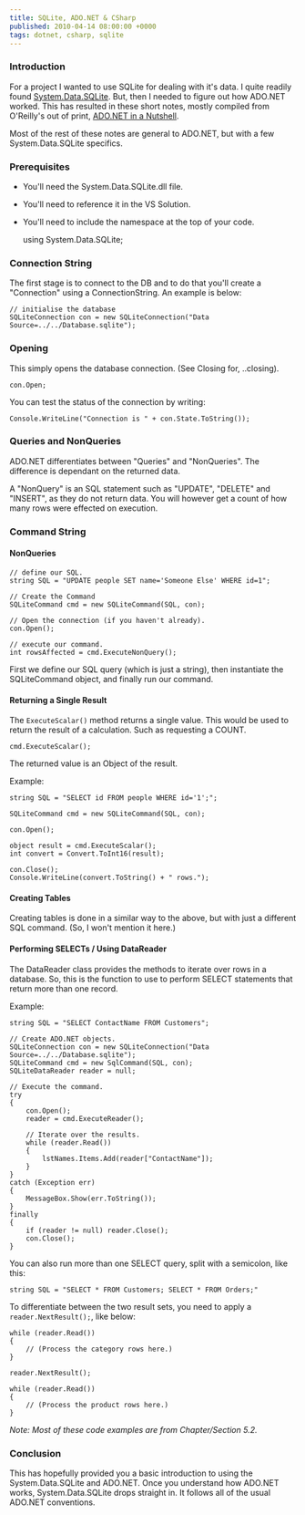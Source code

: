 ```yaml
---
title: SQLite, ADO.NET & CSharp
published: 2010-04-14 08:00:00 +0000
tags: dotnet, csharp, sqlite
---
```


### Introduction

For a project I wanted to use SQLite for dealing with it's data. I quite readily found [System.Data.SQLite](http://sqlite.phxsoftware.com/ "System.Data.SQLite"). But, then I needed to figure out how ADO.NET worked. This has resulted in these short notes, mostly compiled from O'Reilly's out of print, [ADO.NET in a Nutshell](http://oreilly.com/catalog/9780596003616/ "ADO.NET in a Nutshell - O'Reilly Media").

Most of the rest of these notes are general to ADO.NET, but with a few System.Data.SQLite specifics.

### Prerequisites

* You'll need the System.Data.SQLite.dll file.
* You'll need to reference it in the VS Solution.
* You'll need to include the namespace at the top of your code.

	using System.Data.SQLite;

### Connection String

The first stage is to connect to the DB and to do that you'll create a "Connection" using a ConnectionString. An example is below:

    // initialise the database
	SQLiteConnection con = new SQLiteConnection("Data Source=../../Database.sqlite");
	
### Opening

This simply opens the database connection. (See Closing for, ..closing).

	con.Open;
	
You can test the status of the connection by writing:

	Console.WriteLine("Connection is " + con.State.ToString());

### Queries and NonQueries

ADO.NET differentiates between "Queries" and "NonQueries". The difference is dependant on the returned data.

A "NonQuery" is an SQL statement such as "UPDATE", "DELETE" and "INSERT", as they do not return data. You will however get a count of how many rows were effected on execution.

### Command String

#### NonQueries

	// define our SQL.
	string SQL = "UPDATE people SET name='Someone Else' WHERE id=1";

    // Create the Command
	SQLiteCommand cmd = new SQLiteCommand(SQL, con);
	
	// Open the connection (if you haven't already).
	con.Open();
	
	// execute our command.
	int rowsAffected = cmd.ExecuteNonQuery();
	
First we define our SQL query (which is just a string), then instantiate the SQLiteCommand object, and finally run our command.

#### Returning a Single Result

The `ExecuteScalar()` method returns a single value. This would be used to return the result of a calculation. Such as requesting a COUNT.

	cmd.ExecuteScalar();
	
The returned value is an Object of the result.

Example:

    string SQL = "SELECT id FROM people WHERE id='1';";

	SQLiteCommand cmd = new SQLiteCommand(SQL, con);

	con.Open();

	object result = cmd.ExecuteScalar();
	int convert = Convert.ToInt16(result);

	con.Close();
	Console.WriteLine(convert.ToString() + " rows.");

#### Creating Tables

Creating tables is done in a similar way to the above, but with just a different SQL command. (So, I won't mention it here.)

#### Performing SELECTs / Using DataReader

The DataReader class provides the methods to iterate over rows in a database. So, this is the function to use to perform SELECT statements that return more than one record.

Example:

	string SQL = "SELECT ContactName FROM Customers";

    // Create ADO.NET objects.
    SQLiteConnection con = new SQLiteConnection("Data Source=../../Database.sqlite");
    SQLiteCommand cmd = new SqlCommand(SQL, con);
    SQLiteDataReader reader = null;

    // Execute the command.
    try
    {
        con.Open();
        reader = cmd.ExecuteReader();

        // Iterate over the results.
        while (reader.Read())
        {
            lstNames.Items.Add(reader["ContactName"]);
        }
    }
    catch (Exception err)
    {
        MessageBox.Show(err.ToString());
    }
    finally
    {
        if (reader != null) reader.Close();
        con.Close();
    }

You can also run more than one SELECT query, split with a semicolon, like this:

	string SQL = "SELECT * FROM Customers; SELECT * FROM Orders;"
	
To differentiate between the two result sets, you need to apply a `reader.NextResult();`, like below:

	while (reader.Read())
	{
	    // (Process the category rows here.)
	}

	reader.NextResult();

	while (reader.Read())
	{
	    // (Process the product rows here.)
	}
	
_Note: Most of these code examples are from Chapter/Section 5.2._

### Conclusion

This has hopefully provided you a basic introduction to using the System.Data.SQLite and ADO.NET. Once you understand how ADO.NET works, System.Data.SQLite drops straight in. It follows all of the usual ADO.NET conventions.


